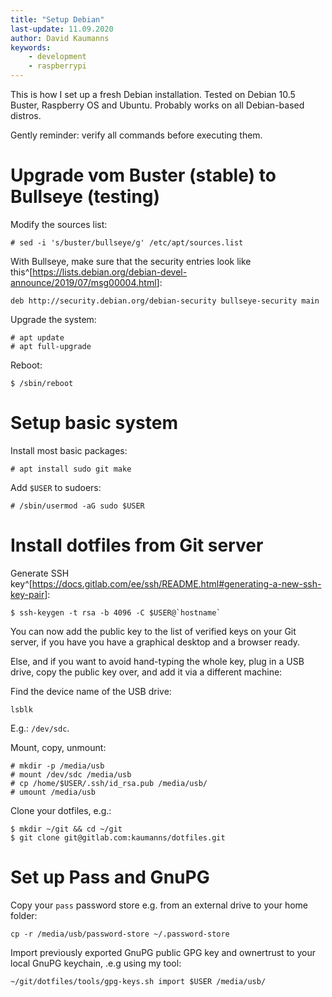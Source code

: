 ```yaml
---
title: "Setup Debian"
last-update: 11.09.2020
author: David Kaumanns
keywords:
    - development
    - raspberrypi
---
```


This is how I set up a fresh Debian installation. Tested on Debian 10.5 Buster, Raspberry OS and Ubuntu. Probably works on all Debian-based distros.

Gently reminder: verify all commands before executing them.

# Upgrade vom Buster (stable) to Bullseye (testing)

Modify the sources list:

```
# sed -i 's/buster/bullseye/g' /etc/apt/sources.list
```

With Bullseye, make sure that the security entries look like this^[<https://lists.debian.org/debian-devel-announce/2019/07/msg00004.html>]:

```
deb http://security.debian.org/debian-security bullseye-security main
```

Upgrade the system:

```
# apt update
# apt full-upgrade
```

Reboot:

```
$ /sbin/reboot
```

# Setup basic system

Install most basic packages:

```
# apt install sudo git make
```

Add `$USER` to sudoers:

```
# /sbin/usermod -aG sudo $USER
```

# Install dotfiles from Git server

Generate SSH key^[<https://docs.gitlab.com/ee/ssh/README.html#generating-a-new-ssh-key-pair>]:

```
$ ssh-keygen -t rsa -b 4096 -C $USER@`hostname`
```

You can now add the public key to the list of verified keys on your Git server, if you have you have a graphical desktop and a browser ready.

Else, and if you want to avoid hand-typing the whole key, plug in a USB drive, copy the public key over, and add it via a different machine:

Find the device name of the USB drive:

```
lsblk
```

E.g.: `/dev/sdc`.

Mount, copy, unmount:

```
# mkdir -p /media/usb
# mount /dev/sdc /media/usb
# cp /home/$USER/.ssh/id_rsa.pub /media/usb/
# umount /media/usb
```

Clone your dotfiles, e.g.:

```
$ mkdir ~/git && cd ~/git
$ git clone git@gitlab.com:kaumanns/dotfiles.git
```

# Set up Pass and GnuPG

Copy your `pass` password store e.g. from an external drive to your home folder:

```
cp -r /media/usb/password-store ~/.password-store
```

Import previously exported GnuPG public GPG key and ownertrust to your local GnuPG keychain, .e.g using my tool:

```
~/git/dotfiles/tools/gpg-keys.sh import $USER /media/usb/
```
